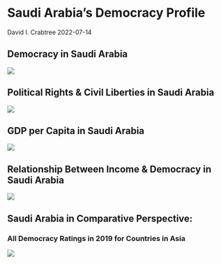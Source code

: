 Saudi Arabia’s Democracy Profile
================
David I. Crabtree
2022-07-14

## Democracy in Saudi Arabia

![](C:\Users\David\Desktop\PROGRA~1\FILESA~1\CFSS\hw06\reports\SAUDIA~1/figure-gfm/Demscore-1.png)<!-- -->

## Political Rights & Civil Liberties in Saudi Arabia

![](C:\Users\David\Desktop\PROGRA~1\FILESA~1\CFSS\hw06\reports\SAUDIA~1/figure-gfm/Political%20Rights%20&%20Civil%20Libs-1.png)<!-- -->

## GDP per Capita in Saudi Arabia

![](C:\Users\David\Desktop\PROGRA~1\FILESA~1\CFSS\hw06\reports\SAUDIA~1/figure-gfm/GDP%20per%20Capita-1.png)<!-- -->

## Relationship Between Income & Democracy in Saudi Arabia

![](C:\Users\David\Desktop\PROGRA~1\FILESA~1\CFSS\hw06\reports\SAUDIA~1/figure-gfm/Income%20&%20Dem-1.png)<!-- -->

## Saudi Arabia in Comparative Perspective:

### All Democracy Ratings in 2019 for Countries in Asia

![](C:\Users\David\Desktop\PROGRA~1\FILESA~1\CFSS\hw06\reports\SAUDIA~1/figure-gfm/Democracy%20in%20Comparative%20Perspective-1.png)<!-- -->
